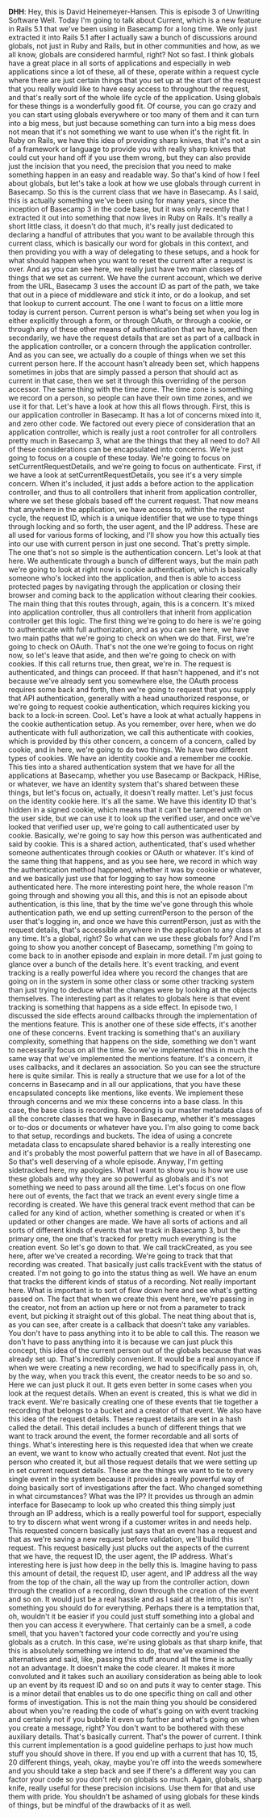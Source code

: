 **DHH**: Hey, this is David Heinemeyer-Hansen. This is episode 3 of Unwriting Software Well. Today I'm going to talk about Current, which is a new feature in Rails 5.1 that we've been using in Basecamp for a long time. We only just extracted it into Rails 5.1 after I actually saw a bunch of discussions around globals, not just in Ruby and Rails, but in other communities and how, as we all know, globals are considered harmful, right? Not so fast. I think globals have a great place in all sorts of applications and especially in web applications since a lot of these, all of these, operate within a request cycle where there are just certain things that you set up at the start of the request that you really would like to have easy access to throughout the request, and that's really sort of the whole life cycle of the application. Using globals for these things is a wonderfully good fit. Of course, you can go crazy and you can start using globals everywhere or too many of them and it can turn into a big mess, but just because something can turn into a big mess does not mean that it's not something we want to use when it's the right fit. In Ruby on Rails, we have this idea of providing sharp knives, that it's not a sin of a framework or language to provide you with really sharp knives that could cut your hand off if you use them wrong, but they can also provide just the incision that you need, the precision that you need to make something happen in an easy and readable way. So that's kind of how I feel about globals, but let's take a look at how we use globals through current in Basecamp. So this is the current class that we have in Basecamp. As I said, this is actually something we've been using for many years, since the inception of Basecamp 3 in the code base, but it was only recently that I extracted it out into something that now lives in Ruby on Rails. It's really a short little class, it doesn't do that much, it's really just dedicated to declaring a handful of attributes that you want to be available through this current class, which is basically our word for globals in this context, and then providing you with a way of delegating to these setups, and a hook for what should happen when you want to reset the current after a request is over. And as you can see here, we really just have two main classes of things that we set as current. We have the current account, which we derive from the URL, Basecamp 3 uses the account ID as part of the path, we take that out in a piece of middleware and stick it into, or do a lookup, and set that lookup to current account. The one I want to focus on a little more today is current person. Current person is what's being set when you log in either explicitly through a form, or through OAuth, or through a cookie, or through any of these other means of authentication that we have, and then secondarily, we have the request details that are set as part of a callback in the application controller, or a concern through the application controller. And as you can see, we actually do a couple of things when we set this current person here. If the account hasn't already been set, which happens sometimes in jobs that are simply passed a person that should act as current in that case, then we set it through this overriding of the person accessor. The same thing with the time zone. The time zone is something we record on a person, so people can have their own time zones, and we use it for that. Let's have a look at how this all flows through. First, this is our application controller in Basecamp. It has a lot of concerns mixed into it, and zero other code. We factored out every piece of consideration that an application controller, which is really just a root controller for all controllers pretty much in Basecamp 3, what are the things that they all need to do? All of these considerations can be encapsulated into concerns. We're just going to focus on a couple of these today. We're going to focus on setCurrentRequestDetails, and we're going to focus on authenticate. First, if we have a look at setCurrentRequestDetails, you see it's a very simple concern. When it's included, it just adds a before action to the application controller, and thus to all controllers that inherit from application controller, where we set these globals based off the current request. That now means that anywhere in the application, we have access to, within the request cycle, the request ID, which is a unique identifier that we use to type things through locking and so forth, the user agent, and the IP address. These are all used for various forms of locking, and I'll show you how this actually ties into our use with current person in just one second. That's pretty simple. The one that's not so simple is the authentication concern. Let's look at that here. We authenticate through a bunch of different ways, but the main path we're going to look at right now is cookie authentication, which is basically someone who's locked into the application, and then is able to access protected pages by navigating through the application or closing their browser and coming back to the application without clearing their cookies. The main thing that this routes through, again, this is a concern. It's mixed into application controller, thus all controllers that inherit from application controller get this logic. The first thing we're going to do here is we're going to authenticate with full authorization, and as you can see here, we have two main paths that we're going to check on when we do that. First, we're going to check on OAuth. That's not the one we're going to focus on right now, so let's leave that aside, and then we're going to check on with cookies. If this call returns true, then great, we're in. The request is authenticated, and things can proceed. If that hasn't happened, and it's not because we've already sent you somewhere else, the OAuth process requires some back and forth, then we're going to request that you supply that API authentication, generally with a head unauthorized response, or we're going to request cookie authentication, which requires kicking you back to a lock-in screen. Cool. Let's have a look at what actually happens in the cookie authentication setup. As you remember, over here, when we do authenticate with full authorization, we call this authenticate with cookies, which is provided by this other concern, a concern of a concern, called by cookie, and in here, we're going to do two things. We have two different types of cookies. We have an identity cookie and a remember me cookie. This ties into a shared authentication system that we have for all the applications at Basecamp, whether you use Basecamp or Backpack, HiRise, or whatever, we have an identity system that's shared between these things, but let's focus on, actually, it doesn't really matter. Let's just focus on the identity cookie here. It's all the same. We have this identity ID that's hidden in a signed cookie, which means that it can't be tampered with on the user side, but we can use it to look up the verified user, and once we've looked that verified user up, we're going to call authenticated user by cookie. Basically, we're going to say how this person was authenticated and said by cookie. This is a shared action, authenticated, that's used whether someone authenticates through cookies or OAuth or whatever. It's kind of the same thing that happens, and as you see here, we record in which way the authentication method happened, whether it was by cookie or whatever, and we basically just use that for logging to say how someone authenticated here. The more interesting point here, the whole reason I'm going through and showing you all this, and this is not an episode about authentication, is this line, that by the time we've gone through this whole authentication path, we end up setting currentPerson to the person of the user that's logging in, and once we have this currentPerson, just as with the request details, that's accessible anywhere in the application to any class at any time. It's a global, right? So what can we use these globals for? And I'm going to show you another concept of Basecamp, something I'm going to come back to in another episode and explain in more detail. I'm just going to glance over a bunch of the details here. It's event tracking, and event tracking is a really powerful idea where you record the changes that are going on in the system in some other class or some other tracking system than just trying to deduce what the changes were by looking at the objects themselves. The interesting part as it relates to globals here is that event tracking is something that happens as a side effect. In episode two, I discussed the side effects around callbacks through the implementation of the mentions feature. This is another one of these side effects, it's another one of these concerns. Event tracking is something that's an auxiliary complexity, something that happens on the side, something we don't want to necessarily focus on all the time. So we've implemented this in much the same way that we've implemented the mentions feature. It's a concern, it uses callbacks, and it declares an association. So you can see the structure here is quite similar. This is really a structure that we use for a lot of the concerns in Basecamp and in all our applications, that you have these encapsulated concepts like mentions, like events. We implement these through concerns and we mix these concerns into a base class. In this case, the base class is recording. Recording is our master metadata class of all the concrete classes that we have in Basecamp, whether it's messages or to-dos or documents or whatever have you. I'm also going to come back to that setup, recordings and buckets. The idea of using a concrete metadata class to encapsulate shared behavior is a really interesting one and it's probably the most powerful pattern that we have in all of Basecamp. So that's well deserving of a whole episode. Anyway, I'm getting sidetracked here, my apologies. What I want to show you is how we use these globals and why they are so powerful as globals and it's not something we need to pass around all the time. Let's focus on one flow here out of events, the fact that we track an event every single time a recording is created. We have this general track event method that can be called for any kind of action, whether something is created or when it's updated or other changes are made. We have all sorts of actions and all sorts of different kinds of events that we track in Basecamp 3, but the primary one, the one that's tracked for pretty much everything is the creation event. So let's go down to that. We call trackCreated, as you see here, after we've created a recording. We're going to track that that recording was created. That basically just calls trackEvent with the status of created. I'm not going to go into the status thing as well. We have an enum that tracks the different kinds of status of a recording. Not really important here. What is important is to sort of flow down here and see what's getting passed on. The fact that when we create this event here, we're passing in the creator, not from an action up here or not from a parameter to track event, but picking it straight out of this global. The neat thing about that is, as you can see, after create is a callback that doesn't take any variables. You don't have to pass anything into it to be able to call this. The reason we don't have to pass anything into it is because we can just pluck this concept, this idea of the current person out of the globals because that was already set up. That's incredibly convenient. It would be a real annoyance if when we were creating a new recording, we had to specifically pass in, oh, by the way, when you track this event, the creator needs to be so and so. Here we can just pluck it out. It gets even better in some cases when you look at the request details. When an event is created, this is what we did in track event. We're basically creating one of these events that tie together a recording that belongs to a bucket and a creator of that event. We also have this idea of the request details. These request details are set in a hash called the detail. This detail includes a bunch of different things that we want to track around the event, the former recordable and all sorts of things. What's interesting here is this requested idea that when we create an event, we want to know who actually created that event. Not just the person who created it, but all those request details that we were setting up in set current request details. These are the things we want to tie to every single event in the system because it provides a really powerful way of doing basically sort of investigations after the fact. Who changed something in what circumstances? What was the IP? It provides us through an admin interface for Basecamp to look up who created this thing simply just through an IP address, which is a really powerful tool for support, especially to try to discern what went wrong if a customer writes in and needs help. This requested concern basically just says that an event has a request and that as we're saving a new request before validation, we'll build this request. This request basically just plucks out the aspects of the current that we have, the request ID, the user agent, the IP address. What's interesting here is just how deep in the belly this is. Imagine having to pass this amount of detail, the request ID, user agent, and IP address all the way from the top of the chain, all the way up from the controller action, down through the creation of a recording, down through the creation of the event and so on. It would just be a real hassle and as I said at the intro, this isn't something you should do for everything. Perhaps there is a temptation that, oh, wouldn't it be easier if you could just stuff something into a global and then you can access it everywhere. That certainly can be a smell, a code smell, that you haven't factored your code correctly and you're using globals as a crutch. In this case, we're using globals as that sharp knife, that this is absolutely something we intend to do, that we've examined the alternatives and said, like, passing this stuff around all the time is actually not an advantage. It doesn't make the code clearer. It makes it more convoluted and it takes such an auxiliary consideration as being able to look up an event by its request ID and so on and puts it way to center stage. This is a minor detail that enables us to do one specific thing on call and other forms of investigation. This is not the main thing you should be considered about when you're reading the code of what's going on with event tracking and certainly not if you bubble it even up further and what's going on when you create a message, right? You don't want to be bothered with these auxiliary details. That's basically current. That's the power of current. I think this current implementation is a good guideline perhaps to just how much stuff you should shove in there. If you end up with a current that has 10, 15, 20 different things, yeah, okay, maybe you're off into the weeds somewhere and you should take a step back and see if there's a different way you can factor your code so you don't rely on globals so much. Again, globals, sharp knife, really useful for these precision incisions. Use them for that and use them with pride. You shouldn't be ashamed of using globals for these kinds of things, but be mindful of the drawbacks of it as well.
